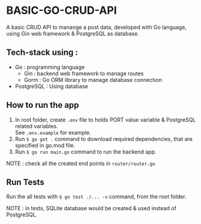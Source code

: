 # BASIC-GO-CRUD-API
A basic CRUD API to manange a post data, developed with Go language, using Gin web framework &amp; PostgreSQL as database.

## Tech-stack using :
* Go : programming language
  * Gin : backend web framework to manage routes
  * Gorm : Go ORM library to manage database connection
* PostgreSQL : Using database

## How to run the app
1. In root folder, create `.env` file to holds PORT value variable & PostgreSQL related variables.<br/>
  See `.env.example` for example.
2. Run `$ go get .` command to download required dependencies, that are specified in go.mod file.
3. Run `$ go run main.go` command to run the backend app.

NOTE : check all the created end points in `router/router.go`

## Run Tests
Run the all tests with `$ go test ./... -v` command, from the root folder.

NOTE : in tests, SQLite database would be created & used instead of PostgreSQL.
